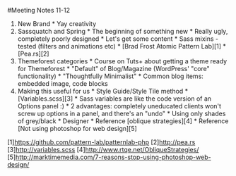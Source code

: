#Meeting Notes 11-12

  1. New Brand
    * Yay creativity
  2. Sassquatch and Spring
    * The beginning of something new
    * Really ugly, completely poorly designed
    * Let's get some content
    * Sass mixins - tested (filters and animations etc)
    * [Brad Frost Atomic Pattern Lab][1]
    * [Pea.rs][2]
  3. Themeforest categories
    * Course on Tuts+ about getting a theme ready for Themeforest
    * "Default" of Blog/Magazine (WordPress' "core" functionality)
    * "Thoughtfully Minimalist"
    * Common blog items: embedded image, code blocks
  4. Making this useful for us
    * Style Guide/Style Tile method
    * [Variables.scss][3]
    * Sass variables are like the code version of an Options panel :)
    * 2 advantages: completely uneducated clients won't screw up options in a panel, and there's an "undo"
    * Using only shades of grey/black
    * Designer
    * Reference [oblique strategies][4]
    * Reference [Not using photoshop for web design][5]

  [1]https://github.com/pattern-lab/patternlab-php
  [2]http://pea.rs
  [3]http://variables.scss
  [4]http://www.rtqe.net/ObliqueStrategies/
  [5]http://marktimemedia.com/7-reasons-stop-using-photoshop-web-design/
